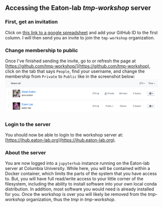 ## Accessing the Eaton-lab *tmp-workshop* server

### First, get an invitation 
Click on [this link to a google spreadsheet](https://docs.google.com/spreadsheets/d/1Gp8OXWsquGESiadM0skCYvx-zoqneukLWFGmsdRvYGc/edit?usp=sharing) and add your GitHub ID to the first column. I will then send you an invite to join the `tmp-workshop` organization.   

### Change membership to public
Once I've finished sending the invite, go to or refresh the page at [https://github.com/tmp-workshop/](https://github.com/tmp-workshop), click on the tab that says `People`, find your username, and change the membership from `Private` to `Public` like in the screenshot below:  
 <img src="https://github.com/tmp-workshop/tmp-workshop.github.io/blob/master/screenshot-members.png" alt="People tab"> 

### Login to the server
You should now be able to login to the workshop server at: [https://jhub.eaton-lab.org](https://jhub.eaton-lab.org). 

### About the server
You are now logged into a `jupyterhub` instance running on the Eaton-lab server at Columbia University. While here, you will be contained within a Docker container, which limits the parts of the system that you have access to. But, you will have full read/write access to your little corner of the filesystem, including the ability to install software into your own local conda distribution. In addition, most software you would need is already installed for you. Once the workshop is over you will likely be removed from the *tmp-workshop* organization, thus the *tmp* in *tmp-workshop*. 


